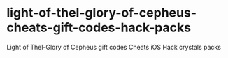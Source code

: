 # light-of-thel-glory-of-cepheus-cheats-gift-codes-hack-packs
Light of Thel-Glory of Cepheus gift codes Cheats iOS Hack crystals packs
